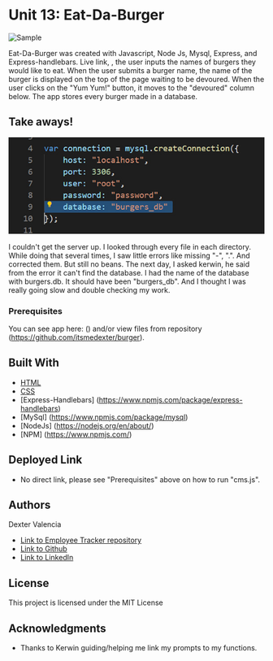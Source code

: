 # Unit 13: Eat-Da-Burger

![Sample](Assets/unit12_gif.gif)

Eat-Da-Burger was created with Javascript, Node Js, Mysql, Express, and Express-handlebars. Live link, , the user inputs the names of burgers they would like to eat. When the user submits a burger name, the name of the burger is displayed on the top of the page waiting to be devoured. When the user clicks on the "Yum Yum!" button, it moves to the "devoured" column below. The app stores every burger made in a database.

## Take aways! 
![OMG](public/assets/img/database_issue.jpg)

I couldn't get the server up. I looked through every file in each directory. While doing that several times, I saw little errors like missing "-", ".". And corrected them. But still no beans. The next day, I asked kerwin, he said from the error it can't find the database. I had the name of the database with burgers.db. It should have been "burgers_db". And I thought I was really going slow and double checking my work. 

### Prerequisites
You can see app here: () and/or view files from repository (https://github.com/itsmedexter/burger).  

## Built With
* [HTML](https://developer.mozilla.org/en-US/docs/Web/HTML)
* [CSS](https://developer.mozilla.org/en-US/docs/Web/CSS)
* [Express-Handlebars] (https://www.npmjs.com/package/express-handlebars)
* [MySql] (https://www.npmjs.com/package/mysql)
* [NodeJs] (https://nodejs.org/en/about/)
* [NPM] (https://www.npmjs.com/)

## Deployed Link
* No direct link, please see "Prerequisites" above on how to run "cms.js".


## Authors
Dexter Valencia 

- [Link to Employee Tracker repository](https://github.com/itsmedexter/burger)
- [Link to Github](https://github.com/itsmedexter)
- [Link to LinkedIn](https://www.linkedin.com/in/dextervalencia/)

## License

This project is licensed under the MIT License 

## Acknowledgments

* Thanks to Kerwin guiding/helping me link my prompts to my functions.  
